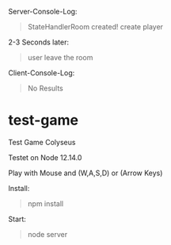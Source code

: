 Server-Console-Log:
> StateHandlerRoom created!
> create player

2-3 Seconds later:
> user leave the room

Client-Console-Log:
> No Results

# test-game
Test Game Colyseus

Testet on Node 12.14.0

Play with Mouse and (W,A,S,D) or (Arrow Keys)

Install:
> npm install

Start:
> node server
